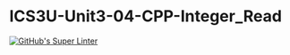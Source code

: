 # ICS3U-Unit3-04-CPP-Integer_Read

[![GitHub's Super Linter](https://github.com/Rodas-Nega1/ICS3U-Unit3-04-CPP-Integer_Read/workflows/GitHub's%20Super%20Linter/badge.svg)](https://github.com/Rodas-Nega1/ICS3U-Unit3-04-CPP-Integer_Read/actions)
